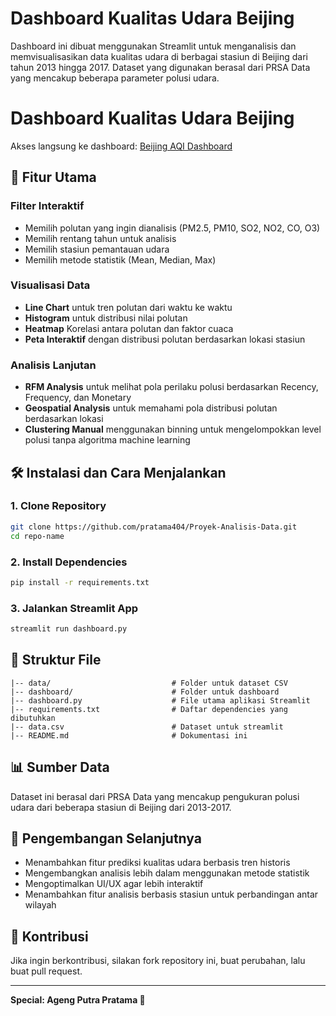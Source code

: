 # Dashboard Kualitas Udara Beijing

Dashboard ini dibuat menggunakan Streamlit untuk menganalisis dan memvisualisasikan data kualitas udara di berbagai stasiun di Beijing dari tahun 2013 hingga 2017. Dataset yang digunakan berasal dari PRSA Data yang mencakup beberapa parameter polusi udara.

# Dashboard Kualitas Udara Beijing

Akses langsung ke dashboard: [Beijing AQI Dashboard](https://beijingaqi.streamlit.app/)

## 📌 Fitur Utama

### Filter Interaktif
- Memilih polutan yang ingin dianalisis (PM2.5, PM10, SO2, NO2, CO, O3)
- Memilih rentang tahun untuk analisis
- Memilih stasiun pemantauan udara
- Memilih metode statistik (Mean, Median, Max)

### Visualisasi Data
- **Line Chart** untuk tren polutan dari waktu ke waktu
- **Histogram** untuk distribusi nilai polutan
- **Heatmap** Korelasi antara polutan dan faktor cuaca
- **Peta Interaktif** dengan distribusi polutan berdasarkan lokasi stasiun

### Analisis Lanjutan
- **RFM Analysis** untuk melihat pola perilaku polusi berdasarkan Recency, Frequency, dan Monetary
- **Geospatial Analysis** untuk memahami pola distribusi polutan berdasarkan lokasi
- **Clustering Manual** menggunakan binning untuk mengelompokkan level polusi tanpa algoritma machine learning

## 🛠 Instalasi dan Cara Menjalankan

### 1. Clone Repository
```sh
git clone https://github.com/pratama404/Proyek-Analisis-Data.git
cd repo-name
```

### 2. Install Dependencies
```sh
pip install -r requirements.txt
```

### 3. Jalankan Streamlit App
```sh
streamlit run dashboard.py
```

## 📂 Struktur File
```
|-- data/                           # Folder untuk dataset CSV
|-- dashboard/                      # Folder untuk dashboard
|-- dashboard.py                    # File utama aplikasi Streamlit
|-- requirements.txt                # Daftar dependencies yang dibutuhkan
|-- data.csv                        # Dataset untuk streamlit
|-- README.md                       # Dokumentasi ini
```

## 📊 Sumber Data
Dataset ini berasal dari PRSA Data yang mencakup pengukuran polusi udara dari beberapa stasiun di Beijing dari 2013-2017.

## 🎯 Pengembangan Selanjutnya
- Menambahkan fitur prediksi kualitas udara berbasis tren historis
- Mengembangkan analisis lebih dalam menggunakan metode statistik
- Mengoptimalkan UI/UX agar lebih interaktif
- Menambahkan fitur analisis berbasis stasiun untuk perbandingan antar wilayah

## 🤝 Kontribusi
Jika ingin berkontribusi, silakan fork repository ini, buat perubahan, lalu buat pull request.

---

**Special: Ageng Putra Pratama 🚀**
